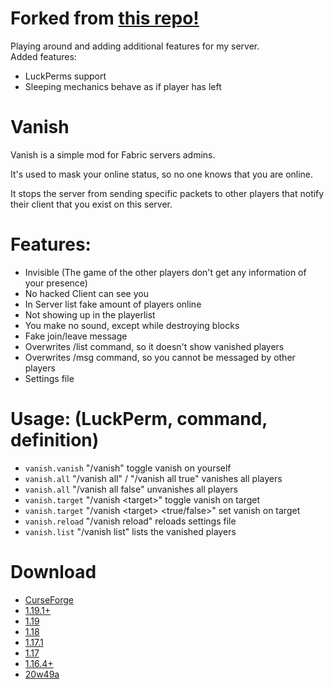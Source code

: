 # Forked from [this repo!](https://github.com/123456687548/vanish)

Playing around and adding additional features for my server.  
Added features:
 - LuckPerms support
 - Sleeping mechanics behave as if player has left

# Vanish
Vanish is a simple mod for Fabric servers admins.

It's used to mask your online status, so no one knows that you are online.

It stops the server from sending specific packets to other players that notify their client that you exist on this server.

# Features:
- Invisible (The game of the other players don't get any information of your presence)
- No hacked Client can see you
- In Server list fake amount of players online
- Not showing up in the playerlist
- You make no sound, except while destroying blocks
- Fake join/leave message
- Overwrites /list command, so it doesn't show vanished players
- Overwrites /msg command, so you cannot be messaged by other players
- Settings file

# Usage: (LuckPerm, command, definition)
- `vanish.vanish` "/vanish" toggle vanish on yourself
- `vanish.all` "/vanish all" / "/vanish all true" vanishes all players
- `vanish.all` "/vanish all false" unvanishes all players
- `vanish.target` "/vanish &lt;target&gt;" toggle vanish on target
- `vanish.target` "/vanish &lt;target&gt; &lt;true/false&gt;" set vanish on target
- `vanish.reload` "/vanish reload" reloads settings file
- `vanish.list` "/vanish list" lists the vanished players

# Download
- [CurseForge](https://www.curseforge.com/minecraft/mc-mods/vanish)
- [1.19.1+](https://github.com/123456687548/vanish/releases/tag/1.19.1_1.4.3)
- [1.19](https://github.com/123456687548/vanish/releases/tag/1.19%2B_1.4.1)
- [1.18](https://github.com/123456687548/vanish/releases/tag/1.18_1.3.0)
- [1.17.1](https://github.com/123456687548/vanish/releases/tag/1.17.1_1.2.6)
- [1.17](https://github.com/123456687548/vanish/releases/tag/1.17_1.2.6)
- [1.16.4+](https://github.com/123456687548/vanish/releases/tag/1.16.4+_1.2.4)
- [20w49a](https://github.com/123456687548/vanish/releases/tag/20w49a_1.2.2)

